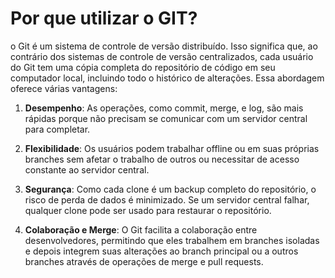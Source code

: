 # Por que utilizar o GIT?

o Git é um sistema de controle de versão distribuído. Isso significa que, ao contrário dos sistemas de controle de versão centralizados, cada usuário do Git tem uma cópia completa do repositório de código em seu computador local, incluindo todo o histórico de alterações. Essa abordagem oferece várias vantagens:



1. **Desempenho**: As operações, como commit, merge, e log, são mais rápidas porque não precisam se comunicar com um servidor central para completar.

2. **Flexibilidade**: Os usuários podem trabalhar offline ou em suas próprias branches sem afetar o trabalho de outros ou necessitar de acesso constante ao servidor central.

3. **Segurança**: Como cada clone é um backup completo do repositório, o risco de perda de dados é minimizado. Se um servidor central falhar, qualquer clone pode ser usado para restaurar o repositório.

4. **Colaboração e Merge**: O Git facilita a colaboração entre desenvolvedores, permitindo que eles trabalhem em branches isoladas e depois integrem suas alterações ao branch principal ou a outros branches através de operações de merge e pull requests.
